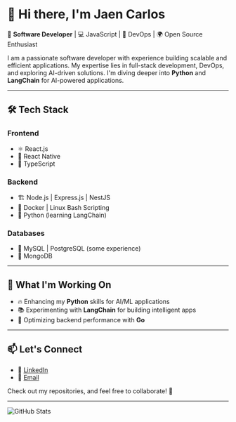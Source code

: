 # 👋 Hi there, I'm Jaen Carlos

🚀 **Software Developer** | 💻 JavaScript | 🐳 DevOps | 🌍 Open Source Enthusiast  

I am a passionate software developer with experience building scalable and efficient applications. My expertise lies in full-stack development, DevOps, and exploring AI-driven solutions. I'm diving deeper into **Python** and **LangChain** for AI-powered applications.  

---

## 🛠️ Tech Stack  

### **Frontend**  
- ⚛️ React.js  
- 📱 React Native  
- 🎨 TypeScript  

### **Backend**  
- 🏗️ Node.js | Express.js | NestJS  
- 🐳 Docker | Linux Bash Scripting  
- 🐍 Python (learning LangChain)  

### **Databases**  
- 💾 MySQL | PostgreSQL (some experience)
- 🍃 MongoDB  

---

## 📌 What I'm Working On  
- 🔥 Enhancing my **Python** skills for AI/ML applications  
- 📚 Experimenting with **LangChain** for building intelligent apps  
- 🚀 Optimizing backend performance with **Go**  

---

## 📫 Let's Connect  
- 🔗 [LinkedIn](https://www.linkedin.com/in/jaen-carlos-aponte-palacio-319554a2/)   
- 📧 [Email](mailto:jeancarloss659@gmail.com)  

Check out my repositories, and feel free to collaborate! 🚀  


---

![GitHub Stats](https://github-readme-stats.vercel.app/api?username=jaencarlosap&show_icons=true&theme=radical)
